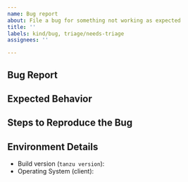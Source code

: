 ```yaml
---
name: Bug report
about: File a bug for something not working as expected
title: ''
labels: kind/bug, triage/needs-triage
assignees: ''

---
```

<!-- Please search for any existing issues related to your bug report before creating a new one -->

## Bug Report

<!-- provide description here -->

## Expected Behavior

<!-- provide what you expected to happen here -->

## Steps to Reproduce the Bug

<!-- provide steps to reproduce here -->

## Environment Details

* Build version (`tanzu version`):  
* Operating System (client):
